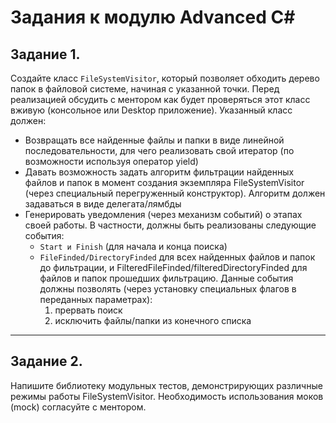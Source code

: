 # Задания к модулю Advanced C#

## Задание 1.

Создайте класс `FileSystemVisitor`, который позволяет обходить дерево папок в файловой системе, начиная с указанной точки.
Перед реализацией обсудить с ментором как будет проверяться этот класс вживую (консольное или Desktop приложение).
Указанный класс должен:
* Возвращать все найденные файлы и папки в виде линейной последовательности, для чего реализовать свой итератор (по возможности используя оператор yield)
* Давать возможность задать алгоритм фильтрации найденных файлов и папок в момент создания экземпляра FileSystemVisitor (через специальный перегруженный конструктор). Алгоритм должен задаваться в виде делегата/лямбды
* Генерировать уведомления (через механизм событий) о этапах своей работы. В частности, должны быть реализованы следующие события:
	* `Start и Finish` (для начала и конца поиска)
	* `FileFinded/DirectoryFinded` для всех найденных файлов и папок до фильтрации, и FilteredFileFinded/filteredDirectoryFinded для файлов и папок прошедших фильтрацию. Данные события должны позволять (через установку специальных флагов в переданных параметрах):
		1. прервать поиск
		2. исключить файлы/папки из конечного списка
***
## Задание 2.

Напишите библиотеку модульных тестов, демонстрирующих различные режимы работы FileSystemVisitor. Необходимость использования моков (mock) согласуйте с ментором.
